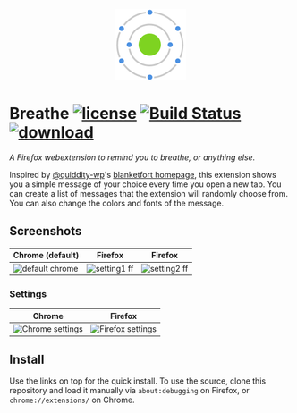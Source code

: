 <p align="center">
  <img src="https://github.com/prtksxna/breathe/raw/master/icons/128.png">
</p>

# Breathe [![license](https://img.shields.io/github/license/mashape/apistatus.svg)]() [![Build Status](https://travis-ci.org/prtksxna/breathe.svg?branch=master)](https://travis-ci.org/prtksxna/breathe) [![download](https://img.shields.io/badge/install%20on-firefox-blue.svg)](https://addons.mozilla.org/en-US/firefox/addon/breathe_newtab/)

_A Firefox webextension to remind you to breathe, or anything else._

Inspired by [@quiddity-wp](https://github.com/quiddity-wp)'s [blanketfort homepage](http://www.blanketfort.com/exit.html), this extension shows you a simple message of your choice every time you open a new tab. You can create a list of messages that the extension will randomly choose from. You can also change the colors and fonts of the message.

## Screenshots

|Chrome (default) | Firefox | Firefox |
|--|--|--|
|![default chrome](https://cloud.githubusercontent.com/assets/9491/23954656/e5bd3874-09bd-11e7-8ec2-0b8c3a41ee53.png)|![setting1 ff](https://cloud.githubusercontent.com/assets/9491/23954655/e5bc78f8-09bd-11e7-91e3-e6073df52912.png)|![setting2 ff](https://cloud.githubusercontent.com/assets/9491/23954657/e5c948ee-09bd-11e7-9e8a-2c39ceb261ea.png)|


### Settings
|Chrome|Firefox|
|--|--|
|![Chrome settings](https://cloud.githubusercontent.com/assets/9491/23954259/cf023978-09bc-11e7-8532-19653ae08f8e.png)|![Firefox settings](https://cloud.githubusercontent.com/assets/9491/23954276/d9437e7e-09bc-11e7-932b-5faa4fe9845e.png)|

## Install

Use the links on top for the quick install. To use the source, clone this repository and load it manually via `about:debugging` on Firefox, or `chrome://extensions/` on Chrome.
